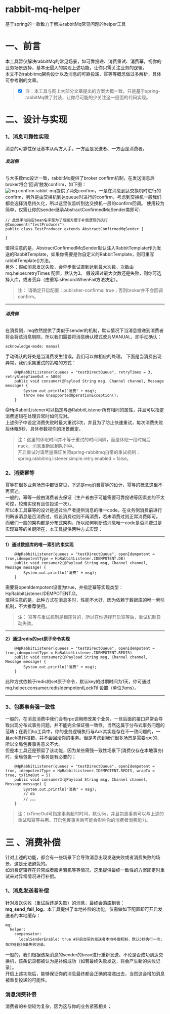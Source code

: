 # rabbit-mq-helper
基于spring的一款致力于解决rabbitMq常见问题的helper工具
#  一、前言
本工具暂仅解决rabbitMq的常见场景，如可靠投递、消费重试、消费幂，视你的业务场景选择，基本无侵入的实现上述功能，让你只需关注业务的逻辑。  
本文不对rabbitmq架构设计以及消息的可靠投递、幂等等概念做过多解析，具体可参考别的文章。
> - [x] 注：本工具与网上大部分文章提出的方案大概一致，只是基于spring-rabbitMq做了封装，让你尽可能的少关注这一层面的代码实现。
# 二、设计与实现
### 1、消息可靠性实现
 消息的可靠性保证基本从两方入手，一方面是发送者、一方面是消费者。  
###### **发送侧**   
 与大多数mq设计一致，rabbitMq提供了broker confirm机制，在发送消息后broker将会'回调'触发confirm，如下图：  
 ![mq  confirm](https://hyl-blog.oss-cn-beijing.aliyuncs.com/blog-content/20190401230750555.png)
 rabbit-mq提供了两处confirm，一是在消息到达交换机时进行的confirm，另外是由交换机到达queue时进行的confirm，考虑到交换机一般我们都会选择消息持久化，所以这里仅监听到达交换机一层的confirm回调。
 使用较为简单，仅需让你的sender继承AbstractConfirmedMqSender类即可:
 
```
// 此处手动指定bean名字是为了后面方便于补偿逻辑的执行
@Component("testProducer")
public class TestProducer extends AbstractConfirmedMqSender {

}
```

值得注意的是，AbstractConfirmedMqSender默认注入RabbitTemplate作为发送的RabbitTemplate，如果你需要是你自定义的RabbitTemplate，则可重写rabbitTemplate()方法。  
另外：假如消息发送失败，会异步重试直到达到最大次数，次数由mq.helper.retryTimes 配置，默认为3。    假设超过最大次数还是失败，则你可选择入库，或者丢弃（由重写isRecordWhenFail方法决定）。

> 注：  请确定开启配置：publisher-confirms: true；否则broker并不会回调confirm。  

---

###### **消费侧**
在消费侧，mq依然提供了类似于sender的机制，默认情况下当消息投递到消费者将会将该消息剔除，所以我们需要将消息确认模式改为MANUAL，即手动确认：

```
acknowledge-mode: manual
```
手动确认的好处是当消费发生错误，我们可以做相应的处理。
下面是当消费出现异常，我们采集重试的策略的方式：

```
    @HpRabbitListener(queues = "testDirectQueue", retryTimes = 3, retrySleepTimeOut = 5000)
    public void consumer(@Payload String msg, Channel channel, Message message) {
        System.out.println("消费" + msg);
        throw new UnsupportedOperationException();
    }
```
@HpRabbitListener可以指定与@RabbitListener所有相同的属性，并且可以指定消费逻辑在处理异常时如何应对。  
上述例子中设定消费失败时最大重试3次，并且为了防止快速重试，每次消费失败后休眠5秒，具体参数视你的场景而定。  
> 注：这里的休眠时间并不等于重试的时间间隔，而是休眠一段时候后nack，消息重新回到队列中。  
> 开启重试时请尽量保证关闭spring-rabbitmq自带的重试机制：spring.rabbitmq.listener.simple.retry.enabled = false。

### 2、消费幂等
幂等在很多业务场景中都很常见，下述是mq消费幂等的设计，幂等的概念这里不再赘述。  
一般的，幂等一般由消费者去保证（生产者由于可能需要可靠投递等因素变的不太可控，较难实现有且仅投递一次）。      
所以本工具幂等的设计是通过生产者提供消息的唯一code，在业务侧消费前进行判断该消息是否消费过，假设消费过则不再消费，若未消费过则正常消费即可。   而我们一般的架构都是分布式架构，所以如何判断该消息唯一code是否消费过是实现幂等的关键所在，本工具提供两种方式实现：  

---
**1）通过数据库的唯一索引约束实现**

```
    @HpRabbitListener(queues = "testDirectQueue", openIdempotent = true,idempotentType = HpRabbitListener.IDEMPOTENT.DB)
    public void consumer2(@Payload String msg, Channel channel, Message message) {
        System.out.println("消费" + msg);
    }
```
需要将openIdempotent设置为true，并指定幂等实现类型：HpRabbitListener.IDEMPOTENT.D。  
值得注意的是，此种方式在消息多时，性能不大好，因为依赖于数据库的唯一索引机制，不大推荐使用。
> 注： 幂等与重试机制是相违背的，所以在你选择开启幂等后，重试机制自动失效。

---

**2）通过redis的set原子命令实现**

```
    @HpRabbitListener(queues = "testDirectQueue", openIdempotent = true,idempotentType = HpRabbitListener.IDEMPOTENT.REDIS)
    public void consumer2(@Payload String msg, Channel channel, Message message) {
        System.out.println("消费" + msg);
    }

```
此种方式依赖于redis的set原子命令，默认key的过期时间为1天，你可通过mq.helper.consumer.redisIdempotentLockTtl 设置（单位为ms）。

---

### 3、包裹事务强一致性
一般的，在消息消费中我们会有rpc调用修改某个业务，一旦后面的接口异常会导致出现分布式事务问题，并不能完全保证强一致性，当然这属于分布式事务问题的范畴；在我们hp工具中，你的业务逻辑执行与Ack其实是存在不一致问题的，一旦ack操作报错，并不会回滚你的事务。但是考虑到我们很多场景是需要rpc的，所以全局包裹事务意义不大。  
但是本工具还是预留了该功能，因为某些需强一致性场景下(消费仅存在本地事务)时，全局包裹一个事务是有必要的；

```
    @HpRabbitListener(queues = "testDirectQueue", openIdempotent = true, idempotentType = HpRabbitListener.IDEMPOTENT.REDIS, wrapTx = true, txTimeOut = 5)
    public void consumer3(@Payload String msg, Channel channel, Message message) {
        System.out.println("消费" + msg);
        // db 
        // 。。。
    }
```
> 注：txTimeOut可指定事务超时时间，默认5s，并且包裹事务可以与上述的重试和幂等共用。开启包裹事务后可能会影响你的消费者消费能力。


> 
# 三 、消费补偿
针对上述的功能，都会有一些场景下会导致消息出现发送失败或者消费失败的场景，这是无法避免的。  
如消费逻辑存在异常或者服务宕机等等情况，这里提供最终一致性的方案即定时重试来对异常情况进行补偿。
### 1、消息发送者补偿
针对发送失败（重试后还是失败）的消息，最终会落库到表：**mq_send_fail_log**，本工具提供了本地补偿的功能，仅需做如下配置即可开启发送者的本地缓存：
```
mq:
  helper:
    compensator:
      localSenderEnable: true #开启自带的发送者本地补偿机制，默认5秒执行一次，每次处理50条失败记录。
```
一般的，我们根据该条消息的sender的bean进行重新发送，不论是否成功到达交换机，该条记录都被认为是补偿成功（如若最终失败发送，将会产生新的失败记录）。  
开启上述功能后，能够保证你的消息最终都会正确的投递出去，当然这会增加消息被重复投递的可能性。

### 消息消费补偿
消费者的补偿较为复杂，因为这与你的业务紧密相关；
